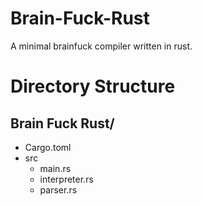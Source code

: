 # Brain-Fuck-Rust
A minimal brainfuck compiler written in rust.

# Directory Structure
## Brain Fuck Rust/
- Cargo.toml
- src
    - main.rs
    - interpreter.rs
    - parser.rs